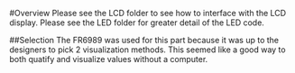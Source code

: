#Overview
Please see the LCD folder to see how to interface with the LCD display. Please see the LED folder for greater detail of the LED code.

##Selection
The FR6989 was used for this part because it was up to the designers to pick 2 visualization methods. This seemed like a good way to both quatify and visualize values without a computer.